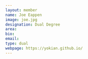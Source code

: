 ```yaml
---
layout: member
name: Joe Eappen
image: joe.jpg
designation: Dual Degree
area:
bio:
email:
type: dual
webpage: https://yokian.github.io/
---
```

